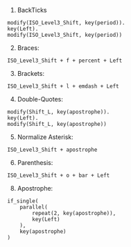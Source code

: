 1. BackTicks
```
modify(ISO_Level3_Shift, key(period)).
key(Left).
modify(ISO_Level3_Shift, key(period))
```

2. Braces:
```
ISO_Level3_Shift + f + percent + Left
```

3. Brackets:
```
ISO_Level3_Shift + l + emdash + Left
```

4. Double-Quotes:
```
modify(Shift_L, key(apostrophe)).
key(Left).
modify(Shift_L, key(apostrophe))
```

5. Normalize Asterisk:
```
ISO_Level3_Shift + apostrophe
```

6. Parenthesis:
```
ISO_Level3_Shift + o + bar + Left
```

8. Apostrophe:
```
if_single(
	parallel(
		repeat(2, key(apostrophe)),
		key(Left)
	),
	key(apostrophe)
)
```

